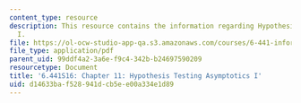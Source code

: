 ```yaml
---
content_type: resource
description: This resource contains the information regarding Hypothesis testing asymptotics
  I.
file: https://ol-ocw-studio-app-qa.s3.amazonaws.com/courses/6-441-information-theory-spring-2016/d14633baf528941dcb5ee00a334e1d89_MIT6_441S16_chapter_11.pdf
file_type: application/pdf
parent_uid: 99ddf4a2-3a6e-f9c4-342b-b24697590209
resourcetype: Document
title: '6.441S16: Chapter 11: Hypothesis Testing Asymptotics I'
uid: d14633ba-f528-941d-cb5e-e00a334e1d89
---
```

